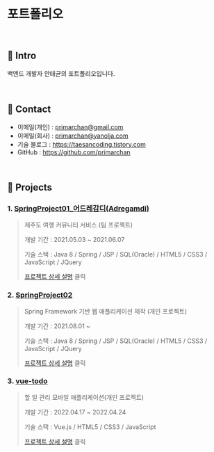# 포트폴리오
>

</br>

## :pushpin: Intro
백엔드 개발자 안태균의 포트폴리오입니다.

</br>

## :pushpin: Contact
- 이메일(개인) : primarchan@gmail.com
- 이메일(회사) : primarchan@yanolja.com
- 기술 블로그 : https://taesancoding.tistory.com
- GitHub : https://github.com/primarchan

</br>

## :pushpin: Projects
### 1. [SpringProject01_어드레감디(Adregamdi)](https://github.com/PrimarchAn/SpringProject01)
>제주도 여행 커뮤니티 서비스 (팀 프로젝트)  
>
>개발 기간 : 2021.05.03 ~ 2021.06.07  
>  
>기술 스택 : Java 8 / Spring / JSP / SQL(Oracle) / HTML5 / CSS3 / JavaScript / JQuery
>  
>[프로젝트 상세 설명](https://github.com/PrimarchAn/SpringProject01) 클릭

### 2. [SpringProject02](https://github.com/PrimarchAn/SpringProject02)
>Spring Framework 기반 웹 애플리케이션 제작 (개인 프로젝트)  
>
>개발 기간 : 2021.08.01 ~ 
>  
>기술 스택 : Java 8 / Spring / JSP / SQL(Oracle) / HTML5 / CSS3 / JavaScript / JQuery
>  
>[프로젝트 상세 설명](https://github.com/PrimarchAn/SpringProject02) 클릭

### 3. [vue-todo](https://github.com/primarchan/vue-todo)
> 할 일 관리 모바일 애플리케이션(개인 프로젝트)  
>
>개발 기간 : 2022.04.17 ~ 2022.04.24
>  
>기술 스택 : Vue.js / HTML5 / CSS3 / JavaScript
>  
>[프로젝트 상세 설명](https://github.com/primarchan/vue-todo) 클릭
